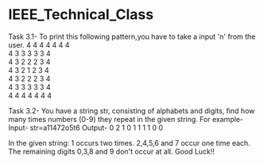 # IEEE_Technical_Class
Task 3.1-
To print this following pattern,you have to take a input 'n' from the user.
            4 4 4 4 4 4 4  
            4 3 3 3 3 3 4   
            4 3 2 2 2 3 4   
            4 3 2 1 2 3 4   
            4 3 2 2 2 3 4   
            4 3 3 3 3 3 4   
            4 4 4 4 4 4 4

Task 3.2-
You have a string str, consisting of alphabets and digits, find how many times numbers (0-9) they repeat in the given string.
For example-
Input- str=a11472o5t6
Output- 0 2 1 0 1 1 1 1 0 0 

In the given string:
1 occurs two times.
2,4,5,6 and 7 occur one time each.
The remaining digits 0,3,8 and 9 don't occur at all.
Good Luck!!
